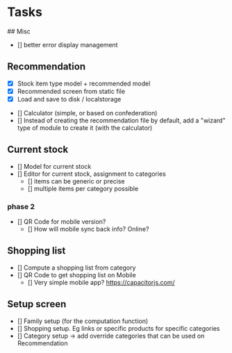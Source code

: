 # Tasks

## Misc

- [] better error display management

## Recommendation

- [x] Stock item type model + recommended model
- [x] Recommended screen from static file
- [x] Load and save to disk / localstorage
- [] Calculator (simple, or based on confederation)
- [] Instead of creating the recommendation file by default, add a "wizard" type of module to create it (with the calculator)

## Current stock

- [] Model for current stock
- [] Editor for current stock, assignment to categories
    - [] items can be generic or precise
    - [] multiple items per category possible


### phase 2

- [] QR Code for mobile version?
    - [] How will mobile sync back info? Online?


## Shopping list

- [] Compute a shopping list from category
- [] QR Code to get shopping list on Mobile 
    - [] Very simple mobile app? https://capacitorjs.com/

## Setup screen

- [] Family setup (for the computation function)
- [] Shopping setup. Eg links or specific products for specific categories
- [] Category setup -> add override categories that can be used on Recommendation